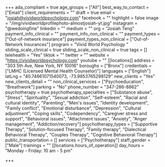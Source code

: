 +++
ada_compliant = true
age_groups = ["All"]
best_way_to_contact = ["Email"]
client_requirements = ""
draft = true
email = "josiah@vividworldpsychology.com"
facebook = ""
highlight = false
image = "/img/vividworldprofilephoto-almostjosiah-yt.jpg"
instagram = "@wedoingfine"
linkedin = ""
medium = ""
org = "Josiah Teng"
payment_info_clinical = ""
payment_info_non_clinical = ""
payment_types = ["Out-of-network insurance"]
payment_types_non_clinical = ["Out-of-Network Insurances"]
program = "Vivid World Psychology "
sliding_scale_clinical = true
sliding_scale_non_clinical = true
tags = []
telehealth = "Yes"
tiktok = ""
twitter = ""
website = "https://vividworldpsychology.com"
youtube = ""
[[locations]]
address = "303 5th Ave, New York, NY 10016"
boroughs = ["Bronx"]
credentials = ["LMHC (Licensed Mental Health Counselor)"]
languages = ["English"]
latLng = "40.74661071540073, -73.9853765298129"
new_clients = "Yes"
new_clients_detail = ""
non_clinical_services = ["Psychoeducation", "Breathwork"]
parking = "No"
phone_number = "347-286-8862"
psychotherapy = true
psychotherapy_specialties = ["Substance abuse", "Stress", "Spirituality", "Sexual addiction", "Self-esteem", "Racial and cultural identity", "Parenting", "Men's issues", "Identity development", "Family conflict", "Emotional disturbance", "Depression", "Cultural adjustment", "Coping skills", "Codependency", "Caregiver stress and support", "Behavioral issues", "Attachment issues", "Anxiety", "Anger management", "Addiction/recovery"]
psychotherapy_types = ["Supportive Therapy", "Solution-focused Therapy", "Family therapy", "Dialectical Behavioral Therapy", "Couples Therapy", "Cognitive Behavioral Therapy"]
public_transportation = []
services = ["Psychotherapy"]
staff_gender = ["Male"]
trainings = ""
[[locations.hours_of_operation]]
day_hours = "Monday - Friday: 10 am - 5 pm"

+++
